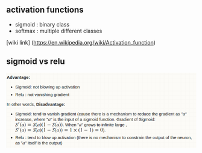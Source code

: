 ## activation functions
* sigmoid : binary class
* softmax : multiple different classes

[wiki link] (https://en.wikipedia.org/wiki/Activation_function)

## sigmoid vs  relu
<img src='Figs/sigmoid_relu.png' height='200'>
